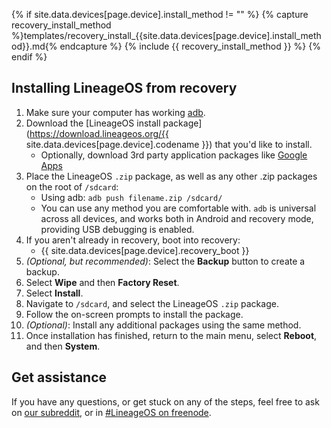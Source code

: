 {% if site.data.devices[page.device].install_method != "" %}
{% capture recovery_install_method %}templates/recovery_install_{{site.data.devices[page.device].install_method}}.md{% endcapture %}
{% include {{ recovery_install_method }} %}
{% endif %}

## Installing LineageOS from recovery

1. Make sure your computer has working [adb](https://developer.android.com/studio/command-line/adb.html).
2. Download the [LineageOS install package](https://download.lineageos.org/{{ site.data.devices[page.device].codename }}) that you'd like to install.
    * Optionally, download 3rd party application packages like [Google Apps](/gapps.html)
3. Place the LineageOS `.zip` package, as well as any other .zip packages on the root of `/sdcard`:
    * Using adb: `adb push filename.zip /sdcard/`
    * You can use any method you are comfortable with. `adb` is universal across all devices, and works both in Android and recovery mode, providing
        USB debugging is enabled.
4. If you aren't already in recovery, boot into recovery:
    * {{ site.data.devices[page.device].recovery_boot }}
5. _(Optional, but recommended)_: Select the **Backup** button to create a backup.
6. Select **Wipe** and then **Factory Reset**.
7. Select **Install**.
8. Navigate to `/sdcard`, and select the LineageOS `.zip` package.
9. Follow the on-screen prompts to install the package.
10. _(Optional)_: Install any additional packages using the same method.
11. Once installation has finished, return to the main menu, select **Reboot**, and then **System**.

## Get assistance

If you have any questions, or get stuck on any of the steps, feel free to ask on [our subreddit](https://reddit.com/r/LineageOS), or in
[#LineageOS on freenode](https://webchat.freenode.net/?channels=LineageOS).
